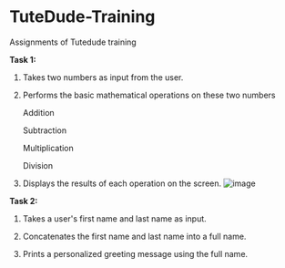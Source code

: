 # TuteDude-Training
Assignments of Tutedude training

**Task 1:**
1.  Takes two numbers as input from the user.
2.  Performs the basic mathematical operations on these two numbers

  	Addition

  	Subtraction

    Multiplication

    Division


3.  Displays the results of each operation on the screen.
![image](https://github.com/user-attachments/assets/80190071-5481-4964-9c0a-653d3331da37)



**Task 2:**
1.  Takes a user's first name and last name as input.

2.  Concatenates the first name and last name into a full name.
  
3.  Prints a personalized greeting message using the full name.

